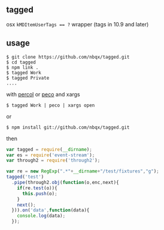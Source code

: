 ## tagged

osx `kMDItemUserTags == ?` wrapper (tags in 10.9 and later)

## usage

    $ git clone https://github.com/nbqx/tagged.git
    $ cd tagged
    $ npm link . 
    $ tagged Work
    $ tagged Private
    ....

with [percol](https://github.com/mooz/percol) or [peco](https://github.com/lestrrat/peco) and xargs

    $ tagged Work | peco | xargs open

or

    $ npm install git://github.com/nbqx/tagged.git

then

```js
var tagged = require(__dirname);
var es = require('event-stream');
var through2 = require('through2');

var re = new RegExp(".*"+__dirname+"/test/fixtures","g"); 
tagged('test')
  .pipe(through2.obj(function(o,enc,next){
    if(re.test(o)){
      this.push(o);
    }
    next();
  })).on('data',function(data){
    console.log(data);
  });
```

